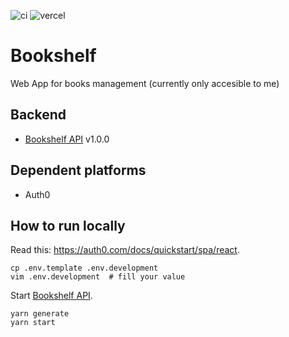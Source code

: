 ![ci](https://github.com/hiterm/bookshelf/actions/workflows/ci.yml/badge.svg)
![vercel](https://vercelbadge.vercel.app/api/hiterm/bookshelf)

# Bookshelf

Web App for books management (currently only accesible to me)

## Backend

- [Bookshelf API](https://github.com/hiterm/bookshelf-api) v1.0.0

## Dependent platforms

- Auth0

## How to run locally

Read this: https://auth0.com/docs/quickstart/spa/react.

```
cp .env.template .env.development
vim .env.development  # fill your value
```

Start [Bookshelf API](https://github.com/hiterm/bookshelf-api).

```
yarn generate
yarn start
```
